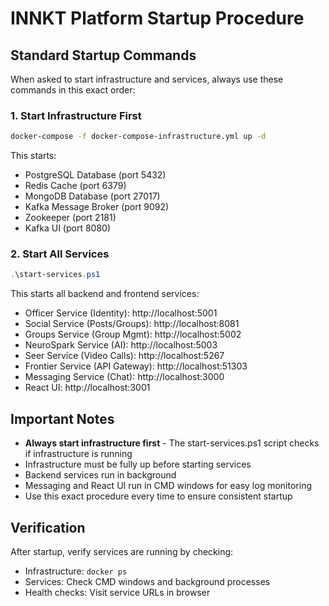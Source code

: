 # INNKT Platform Startup Procedure

## Standard Startup Commands

When asked to start infrastructure and services, always use these commands in this exact order:

### 1. Start Infrastructure First
```bash
docker-compose -f docker-compose-infrastructure.yml up -d
```

This starts:
- PostgreSQL Database (port 5432)
- Redis Cache (port 6379) 
- MongoDB Database (port 27017)
- Kafka Message Broker (port 9092)
- Zookeeper (port 2181)
- Kafka UI (port 8080)

### 2. Start All Services
```powershell
.\start-services.ps1
```

This starts all backend and frontend services:
- Officer Service (Identity): http://localhost:5001
- Social Service (Posts/Groups): http://localhost:8081
- Groups Service (Group Mgmt): http://localhost:5002
- NeuroSpark Service (AI): http://localhost:5003
- Seer Service (Video Calls): http://localhost:5267
- Frontier Service (API Gateway): http://localhost:51303
- Messaging Service (Chat): http://localhost:3000
- React UI: http://localhost:3001

## Important Notes

- **Always start infrastructure first** - The start-services.ps1 script checks if infrastructure is running
- Infrastructure must be fully up before starting services
- Backend services run in background
- Messaging and React UI run in CMD windows for easy log monitoring
- Use this exact procedure every time to ensure consistent startup

## Verification

After startup, verify services are running by checking:
- Infrastructure: `docker ps`
- Services: Check CMD windows and background processes
- Health checks: Visit service URLs in browser
